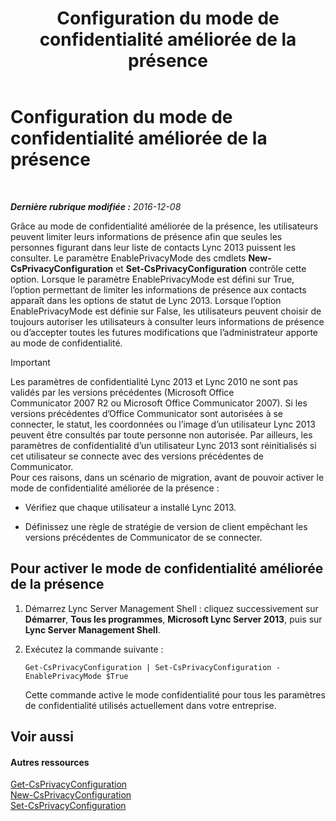 ﻿---
title: Configuration du mode de confidentialité améliorée de la présence
TOCTitle: Configuration du mode de confidentialité améliorée de la présence
ms:assetid: e7a6b873-486d-4dfb-a967-c48f61f237f3
ms:mtpsurl: https://technet.microsoft.com/fr-fr/library/Gg399028(v=OCS.15)
ms:contentKeyID: 49299174
ms.date: 12/10/2016
mtps_version: v=OCS.15
ms.translationtype: HT
---

# Configuration du mode de confidentialité améliorée de la présence

 

_**Dernière rubrique modifiée :** 2016-12-08_

Grâce au mode de confidentialité améliorée de la présence, les utilisateurs peuvent limiter leurs informations de présence afin que seules les personnes figurant dans leur liste de contacts Lync 2013 puissent les consulter. Le paramètre EnablePrivacyMode des cmdlets **New-CsPrivacyConfiguration** et **Set-CsPrivacyConfiguration** contrôle cette option. Lorsque le paramètre EnablePrivacyMode est défini sur True, l’option permettant de limiter les informations de présence aux contacts apparaît dans les options de statut de Lync 2013. Lorsque l’option EnablePrivacyMode est définie sur False, les utilisateurs peuvent choisir de toujours autoriser les utilisateurs à consulter leurs informations de présence ou d’accepter toutes les futures modifications que l’administrateur apporte au mode de confidentialité.

> [!important]  
> Les paramètres de confidentialité Lync 2013 et Lync 2010 ne sont pas validés par les versions précédentes (Microsoft Office Communicator 2007 R2 ou Microsoft Office Communicator 2007). Si les versions précédentes d’Office Communicator sont autorisées à se connecter, le statut, les coordonnées ou l’image d’un utilisateur Lync 2013 peuvent être consultés par toute personne non autorisée. Par ailleurs, les paramètres de confidentialité d’un utilisateur Lync 2013 sont réinitialisés si cet utilisateur se connecte avec des versions précédentes de Communicator.<br />
Pour ces raisons, dans un scénario de migration, avant de pouvoir activer le mode de confidentialité améliorée de la présence :<ul>
> <li><p>Vérifiez que chaque utilisateur a installé Lync 2013.</p></li>
> <li><p>Définissez une règle de stratégie de version de client empêchant les versions précédentes de Communicator de se connecter.</p></li></ul>


## Pour activer le mode de confidentialité améliorée de la présence

1.  Démarrez Lync Server Management Shell : cliquez successivement sur **Démarrer**, **Tous les programmes**, **Microsoft Lync Server 2013**, puis sur **Lync Server Management Shell**.

2.  Exécutez la commande suivante :
    
        Get-CsPrivacyConfiguration | Set-CsPrivacyConfiguration -EnablePrivacyMode $True
    
    Cette commande active le mode confidentialité pour tous les paramètres de confidentialité utilisés actuellement dans votre entreprise.

## Voir aussi

#### Autres ressources

[Get-CsPrivacyConfiguration](https://docs.microsoft.com/en-us/powershell/module/skype/Get-CsPrivacyConfiguration)  
[New-CsPrivacyConfiguration](https://docs.microsoft.com/en-us/powershell/module/skype/New-CsPrivacyConfiguration)  
[Set-CsPrivacyConfiguration](https://docs.microsoft.com/en-us/powershell/module/skype/Set-CsPrivacyConfiguration)

